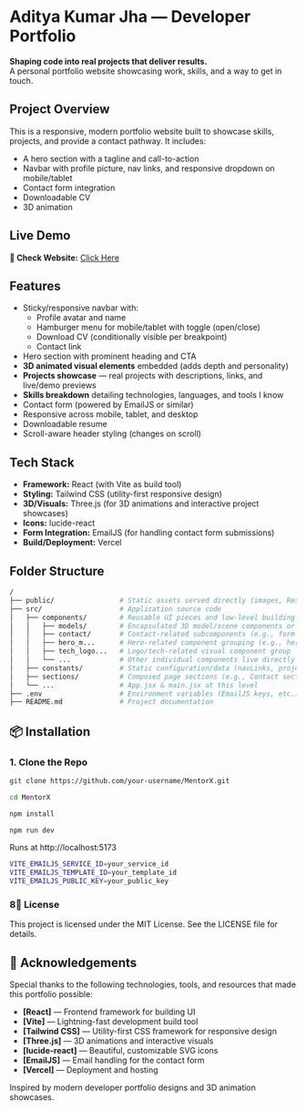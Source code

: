 # Aditya Kumar Jha — Developer Portfolio

**Shaping code into real projects that deliver results.**  
A personal portfolio website showcasing work, skills, and a way to get in touch.

## Project Overview

This is a responsive, modern portfolio website built to showcase skills, projects, and provide a contact pathway. It includes:
- A hero section with a tagline and call-to-action
- Navbar with profile picture, nav links, and responsive dropdown on mobile/tablet
- Contact form integration
- Downloadable CV
- 3D animation

## Live Demo

**🔗 Check Website:** [Click Here](https://portfolio-seven-self-65.vercel.app/)

## Features

- Sticky/responsive navbar with:
  - Profile avatar and name
  - Hamburger menu for mobile/tablet with toggle (open/close)
  - Download CV (conditionally visible per breakpoint)
  - Contact link
- Hero section with prominent heading and CTA
- **3D animated visual elements** embedded (adds depth and personality)
- **Projects showcase** — real projects with descriptions, links, and live/demo previews
- **Skills breakdown** detailing technologies, languages, and tools I know
- Contact form (powered by EmailJS or similar)
- Responsive across mobile, tablet, and desktop
- Downloadable resume
- Scroll-aware header styling (changes on scroll)

## Tech Stack

- **Framework:** React (with Vite as build tool)
- **Styling:** Tailwind CSS (utility-first responsive design)
- **3D/Visuals:** Three.js (for 3D animations and interactive project showcases)
- **Icons:** lucide-react
- **Form Integration:** EmailJS (for handling contact form submissions)
- **Build/Deployment:** Vercel

## Folder Structure

```bash
/
├── public/                # Static assets served directly (images, Resume.pdf, favicon, etc.)
├── src/                   # Application source code
│   ├── components/        # Reusable UI pieces and low-level building blocks
│   │   ├── models/        # Encapsulated 3D model/scene components or complex visual abstractions
│   │   ├── contact/       # Contact-related subcomponents (e.g., form fields, wrappers) if applicable
│   │   ├── hero_m...      # Hero-related component grouping (e.g., hero 3D scene or layout)
│   │   ├── tech_logo...   # Logo/tech-related visual component group
│   │   └── ...            # Other individual components live directly here (NavBar, buttons, project card wrappers, etc.)
│   ├── constants/         # Static configuration/data (navLinks, project metadata, skills list, etc.)
│   ├── sections/          # Composed page sections (e.g., Contact section, Experience block, Feature cards, Footer, etc.)
│   └── ...                # App.jsx & main.jsx at this level
├── .env                   # Environment variables (EmailJS keys, etc.) 
├── README.md              # Project documentation
```

## 📦 Installation

### 1. Clone the Repo

```bash
git clone https://github.com/your-username/MentorX.git
```
```bash
cd MentorX
```
```bash
npm install
```
```bash
npm run dev
```

Runs at http://localhost:5173

```bash
VITE_EMAILJS_SERVICE_ID=your_service_id
VITE_EMAILJS_TEMPLATE_ID=your_template_id
VITE_EMAILJS_PUBLIC_KEY=your_public_key
```

### 8📄 License
This project is licensed under the MIT License. See the LICENSE file for details.

## 🙏 Acknowledgements

Special thanks to the following technologies, tools, and resources that made this portfolio possible:

- **[React]** — Frontend framework for building UI
- **[Vite]** — Lightning-fast development build tool
- **[Tailwind CSS]** — Utility-first CSS framework for responsive design
- **[Three.js]** — 3D animations and interactive visuals
- **[lucide-react]** — Beautiful, customizable SVG icons
- **[EmailJS]** — Email handling for the contact form
- **[Vercel]** — Deployment and hosting

Inspired by modern developer portfolio designs and 3D animation showcases.
